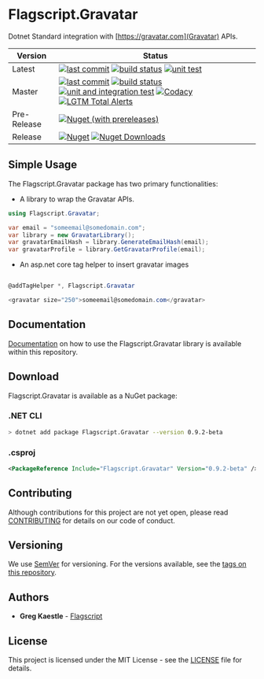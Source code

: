 # Flagscript.Gravatar

Dotnet Standard integration with [https://gravatar.com](Gravatar) APIs.

| Version | Status |
| --- | --- |
| Latest | [![last commit](https://img.shields.io/github/last-commit/flagscript/Flagscript.Gravatar.svg?logo=github)](https://github.com/flagscript/Flagscript.Gravatar) [![build status](https://img.shields.io/appveyor/ci/Flagscript/flagscript-gravatar.svg?logo=appveyor)](https://ci.appveyor.com/project/Flagscript/flagscript-gravatar) [![unit test](https://img.shields.io/appveyor/tests/Flagscript/flagscript-gravatar.svg?label=unit%20tests&logo=appveyor)](https://ci.appveyor.com/project/Flagscript/flagscript-gravatar) |
| Master | [![last commit](https://img.shields.io/github/last-commit/flagscript/Flagscript.Gravatar/master.svg?logo=github)](https://github.com/flagscript/Flagscript.Gravatar) [![build status](https://img.shields.io/appveyor/ci/Flagscript/flagscript-gravatar/master.svg?logo=appveyor)](https://ci.appveyor.com/project/Flagscript/flagscript-gravatar) [![unit and integration  test](https://img.shields.io/appveyor/tests/Flagscript/flagscript-gravatar/master.svg?label=unit/integration%20tests&logo=appveyor)](https://ci.appveyor.com/project/Flagscript/flagscript-gravatar) [![Codacy](https://img.shields.io/codacy/grade/8844e04fbc0a49c0b364b20031202f87.svg?logo=codacy)](https://app.codacy.com/project/flagscript/Flagscript.Gravatar/dashboard) [![LGTM Total Alerts](https://img.shields.io/lgtm/alerts/g/flagscript/Flagscript.Gravatar.svg?logo=lgtm&logoWidth=18)](https://lgtm.com/projects/g/flagscript/Flagscript.Gravatar/alerts/) |
| Pre-Release | [![Nuget (with prereleases)](https://img.shields.io/nuget/vpre/Flagscript.Gravatar.svg?logo=nuget)](https://www.nuget.org/packages/Flagscript.Gravatar) |
| Release | [![Nuget](https://img.shields.io/nuget/v/Flagscript.Gravatar.svg?logo=nuget)](https://www.nuget.org/packages/Flagscript.Gravatar) [![Nuget Downloads](https://img.shields.io/nuget/dt/Flagscript.Gravatar.svg?logo=nuget)](https://www.nuget.org/packages/Flagscript.Gravatar) |

## Simple Usage

The Flagscript.Gravatar package has two primary functionalities:

- A library to wrap the Gravatar APIs.

```csharp
using Flagscript.Gravatar;

var email = "someemail@somedomain.com";
var library = new GravatarLibrary();
var gravatarEmailHash = library.GenerateEmailHash(email);
var gravatarProfile = library.GetGravatarProfile(email);
```

- An asp.net core tag helper to insert gravatar images

```csharp

@addTagHelper *, Flagscript.Gravatar

<gravatar size="250">someemail@somedomain.com</gravatar>

```

## Documentation

[Documentation](./DOCUMENTATION.md) on how to use the Flagscript.Gravatar library is available within this repository. 

## Download

Flagscript.Gravatar is available as a NuGet package:

### .NET CLI

```bash
> dotnet add package Flagscript.Gravatar --version 0.9.2-beta
```

### .csproj

```xml
<PackageReference Include="Flagscript.Gravatar" Version="0.9.2-beta" />
```

## Contributing

Although contributions for this project are not yet open, please read 
[CONTRIBUTING](https://github.com/flagscript/Flagscript.Gravatar/blob/master/CONTRIBUTING.md) 
for details on our code of conduct.

## Versioning

We use [SemVer](http://semver.org/) for versioning. For the versions available, see 
the [tags on this repository](https://github.com/flagscript/Flagscript.Gravatar/releases). 

## Authors

* **Greg Kaestle** - [Flagscript](https://flagscript.technology)

## License

This project is licensed under the MIT License - see the [LICENSE](https://github.com/flagscript/Flagscript.Gravatar/blob/master/LICENSE.md) file for details.
